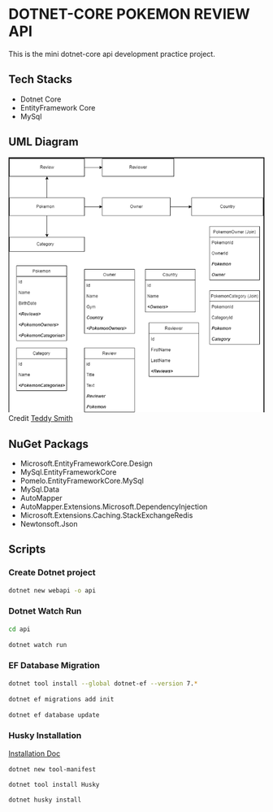 # DOTNET-CORE POKEMON REVIEW API

This is the mini dotnet-core api development practice project.

## Tech Stacks

- Dotnet Core
- EntityFramework Core
- MySql

## UML Diagram

![UML](examples/UML.png) <br>
Credit [Teddy Smith](https://github.com/teddysmithdev)

## NuGet Packags

- Microsoft.EntityFrameworkCore.Design
- MySql.EntityFrameworkCore
- Pomelo.EntityFrameworkCore.MySql
- MySql.Data
- AutoMapper
- AutoMapper.Extensions.Microsoft.DependencyInjection
- Microsoft.Extensions.Caching.StackExchangeRedis
- Newtonsoft.Json

## Scripts

### Create Dotnet project

```bash
dotnet new webapi -o api
```

### Dotnet Watch Run

```bash
cd api
```

```bash
dotnet watch run
```

### EF Database Migration

```bash
dotnet tool install --global dotnet-ef --version 7.*
```

```bash
dotnet ef migrations add init
```

```bash
dotnet ef database update
```

### Husky Installation

[Installation Doc](https://alirezanet.github.io/Husky.Net/guide/getting-started.html#installation)

```
dotnet new tool-manifest
```

```
dotnet tool install Husky
```

```
dotnet husky install
```